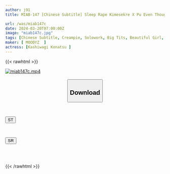 ```yaml
---
author: j91
title: MIAB-147 [Chinese Subtitle] Sleep Rape Kimesekre X Pu Even Though I Loved Her First... When I Found Out That My Childhood Friend, Who I Was In Love With, Was Dating My Best Friend, I Put Her To Sleep And Creampied Her 15 Times OVER Konatsu Kashiwagi

url: /was/miab147c
date: 2024-03-20T07:00:00Z
image: "miab147c.jpg"
tags: [Chinese Subtitle, Creampie, Solowork, Big Tits, Beautiful Girl, Nasty, Hardcore, Deep Throating	]
maker: [ MOODYZ  ]
actress: [Kashiwagi Konatsu ]
---
```



{{< rawhtml >}}

<div class="video" data-videoid="jW2gGeYopehzZOq">
    <a href="javascript:;">
        <img src="/was/miab147c/miab147c.jpg" width="WIDTH" height="HEIGHT" alt="miab147c.mp4" loading="lazy">
    </a>
</div>

<script type="text/javascript" src="https://j91.asia/asset/on-demand-st.js"></script>

<br>
  <link rel="stylesheet" href="https://j91.asia/asset/bs5.css">
  
  <center>
  <button class="btn btn-primary" type="button" data-bs-toggle="collapse" data-bs-target=".multi-collapse" aria-expanded="false" aria-controls="multiCollapseExample1 multiCollapseExample2"><h2>Download</h2></button></center>
</p>
<div class="row">
  <div class="col">
    <div class="collapse multi-collapse" id="multiCollapseExample1">
      <div class="card card-body">
	      	      <br>
<div class="buttons">  
<p><a href="https://streamtape.to/v/jW2gGeYopehzZOq" target="_blank"><button class="btn-hover color-3"><i class="fa fa-download"></i> ST</button></a></p></div>
    </div>
  </div>
</div>
  <div class="col">
    <div class="collapse multi-collapse" id="multiCollapseExample2">
      <div class="card card-body">
	      <br>
<div class="buttons">
<p><a href="https://rubystm.com/monq7wjtbpop" target="_blank"><button class="btn-hover color-9"><i class="fa fa-download"></i> SR</button></a></p></div>
<br><br>
      </div>
    </div>
  </div>
</div>

{{< /rawhtml >}}